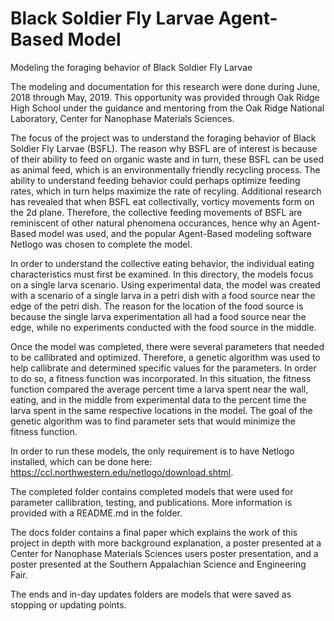 # Black Soldier Fly Larvae Agent-Based Model
Modeling the foraging behavior of Black Soldier Fly Larvae

The modeling and documentation for this research were done during June, 2018 through May, 2019. This opportunity was provided through Oak Ridge High School under the guidance and mentoring from the Oak Ridge National Laboratory, Center for Nanophase Materials Sciences.

The focus of the project was to understand the foraging behavior of Black Soldier Fly Larvae (BSFL). The reason why BSFL are of interest is because of their ability to feed on organic waste and in turn, these BSFL can be used as animal feed, which is an environmentally friendly recycling process. The ability to understand feeding behavior could perhaps optimize feeding rates, which in turn helps maximize the rate of recyling. Additional research has revealed that when BSFL eat collectivally, vorticy movements form on the 2d plane. Therefore, the collective feeding movements of BSFL are reminiscent of other natural phenomena occurances, hence why an Agent-Based model was used, and the popular Agent-Based modeling software Netlogo was chosen to complete the model.

In order to understand the collective eating behavior, the individual eating characteristics must first be examined. In this directory, the models focus on a single larva scenario. Using experimental data, the model was created with a scenario of a single larva in a petri dish with a food source near the edge of the petri dish. The reason for the location of the food source is because the single larva experimentation all had a food source near the edge, while no experiments conducted with the food source in the middle.

Once the model was completed, there were several parameters that needed to be callibrated and optimized. Therefore, a genetic algorithm was used to help callibrate and determined specific values for the parameters. In order to do so, a fitness function was incorporated. In this situation, the fitness function compared the average percent time a larva spent near the wall, eating, and in the middle from experimental data to the percent time the larva spent in the same respective locations in the model. The goal of the genetic algorithm was to find parameter sets that would minimize the fitness function.

In order to run these models, the only requirement is to have Netlogo installed, which can be done here: https://ccl.northwestern.edu/netlogo/download.shtml.

The completed folder contains completed models that were used for parameter callibration, testing, and publications. More information is provided with a README.md in the folder.

The docs folder contains a final paper which explains the work of this project in depth with more background explanation, a poster presented at a Center for Nanophase Materials Sciences users poster presentation, and a poster presented at the Southern Appalachian Science and Engineering Fair.

The ends and in-day updates folders are models that were saved as stopping or updating points.
